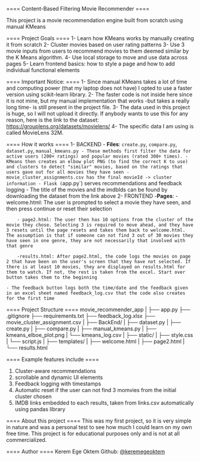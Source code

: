 ==== Content-Based Filtering Movie Recommender ====

This project is a movie recommendation engine built from scratch using manual KMeans

==== Project Goals ====
1- Learn how KMeans works by manually creating it from scratch
2- Cluster movies based on user rating patterns
3- Use 3 movie inputs from users to recommend movies to them deemed similar by the K Means algorithm.
4- Use local storage to move and use data across pages
5- Learn frontend basics: how to style a page and how to add individual functional elements

==== Important Notice: ====
1- Since manual KMeans takes a lot of time and computing power (that my laptop does not have) I opted to use a faster version using scikit-learn library.
2- The faster code is not inside here since it is not mine, but my manual implementation that works -but takes a really long time- is still present in the project file.
3- The data used in this project is huge, so I will not upload it directly. If anybody wants to use this for any reason, here is the link to the dataset: https://grouplens.org/datasets/movielens/
4- The specific data I am using is called MovieLens 32M. 

==== How it works ====
1- BACKEND
    - **Files**: `create.py`, `compare.py`, `dataset.py`, `manual_kmeans.py
    - These methods first filter the data for active users (200+ ratings) and popular movies (rated 300+ times).
    - KMeans then creates an elbow plot PNG (to find the correct K to use) and clusters to detect "similar" movies, based on the ratings that users gave out for all movies they have seen
    - movie_cluster_assignments.csv has the final movieId -> cluster information
    - Flask (`app.py`) serves recommendations and feedback logging
    - The title of the movies and the imdbIds can be found by downloading the dataset from the link above
2- FRONTEND
    -**Pages**:
        - welcome.html: The user is prompted to select a movie they have seen, and then press continue or reset their selection

        - page2.html: The user then has 10 options from the cluster of the movie they chose. Selecting 3 is required to move ahead, and they have 3 resets until the page resets and takes them back to welcome.html. The assumption is that if someone can not find 3 out of 30 movies they have seen in one genre, they are not necessarily that involved with that genre

        -results.html: After page2.html, the code logs the movies on page 2 that have been on the user's screen that they have not selected. If there is at least 10 movies, they are displayed on results.html for them to watch. If not, the rest is taken from the excel. Start over button takes them to the beginning

    - The feedback button logs both the time/date and the feedback given in an excel sheet named feedback_log.csv that the code also creates for the first time

==== Project Structure ====
movie_recommender_app
|
├── app.py
├── .gitignore
├──  requirements.txt
├── feedback_log.xlsx
├── movie_cluster_assignment.csv
|
├── BackEnd/
| ├── dataset.py
| ├── create.py
| ├── compare.py
| ├── manual_kmeans.py
| ├── kmeans_elboe_plot.png
| └── kmeans_log.csv
|
├── static/
| ├── style.css
| └── script.js
|
├── templates/
| ├── welcome.html
| ├── page2.html
| └── results.html

==== Example features include ====
1) Cluster-aware recommendations
2) scrollable and dynamic UI elements
3) Feedback logging with timestamps
4) Automatic reset if the user can not find 3 momvies from the initial cluster chosen
5) IMDB links embedded to each results, taken from links.csv automatically using pandas library

==== About this project ====
This was my first project, so it is very simple in nature and was a personal test to see how much I could learn on my own free time. This project is for educational purposes only and is not at all commercialized.

==== Author ====
Kerem Ege Oktem
Github: [@keremegeoktem](https://github.com/keremegeoktem)

